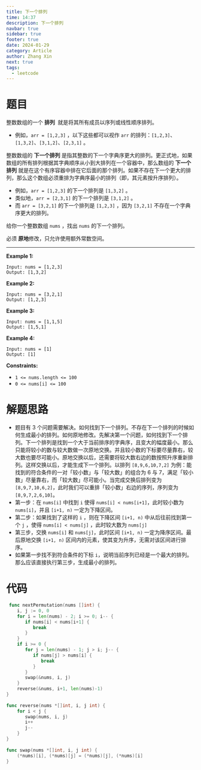 ```yaml
---
title: 下一个排列
time: 14:37
description: 下一个排列
navbar: true
sidebar: true
footer: true
date: 2024-01-29
category: Article
author: Zhang Xin
next: true
tags:
  - leetcode
---
```

# 题目  
  
整数数组的一个 **排列**  就是将其所有成员以序列或线性顺序排列。

- 例如，`arr = [1,2,3]` ，以下这些都可以视作 `arr` 的排列：`[1,2,3]`、`[1,3,2]`、`[3,1,2]`、`[2,3,1]` 。

整数数组的 **下一个排列** 是指其整数的下一个字典序更大的排列。更正式地，如果数组的所有排列根据其字典顺序从小到大排列在一个容器中，那么数组的 **下一个排列** 就是在这个有序容器中排在它后面的那个排列。如果不存在下一个更大的排列，那么这个数组必须重排为字典序最小的排列（即，其元素按升序排列）。

- 例如，`arr = [1,2,3]` 的下一个排列是 `[1,3,2]` 。
- 类似地，`arr = [2,3,1]` 的下一个排列是 `[3,1,2]` 。
- 而 `arr = [3,2,1]` 的下一个排列是 `[1,2,3]` ，因为 `[3,2,1]` 不存在一个字典序更大的排列。

给你一个整数数组 `nums` ，找出 `nums` 的下一个排列。

必须 **原地**修改，只允许使用额外常数空间。

---
**Example 1:**  
  
```  
Input: nums = [1,2,3]  
Output: [1,3,2]  
```  
  
**Example 2:**  
  
```  
Input: nums = [3,2,1]  
Output: [1,2,3]  
```  
  
**Example 3:**  
  
```  
Input: nums = [1,1,5]  
Output: [1,5,1]  
```  
  
**Example 4:**  
  
```  
Input: nums = [1]  
Output: [1]  
```  
  
**Constraints:**  
  
- `1 <= nums.length <= 100`  
- `0 <= nums[i] <= 100`  
  
# 解题思路  
  
- 题目有 3 个问题需要解决。如何找到下一个排列。不存在下一个排列的时候如何生成最小的排列。如何原地修改。先解决第一个问题，如何找到下一个排列。下一个排列是找到一个大于当前排序的字典序，且变大的幅度最小。那么只能将较小的数与较大数做一次原地交换。并且较小数的下标要尽量靠右，较大数也要尽可能小。原地交换以后，还需要将较大数右边的数按照升序重新排列。这样交换以后，才能生成下一个排列。以排列 `[8,9,6,10,7,2]` 为例：能找到的符合条件的一对「较小数」与「较大数」的组合为 6 与 7，满足「较小数」尽量靠右，而「较大数」尽可能小。当完成交换后排列变为 `[8,9,7,10,6,2]`，此时我们可以重排「较小数」右边的序列，序列变为 `[8,9,7,2,6,10]`。  
- 第一步：在 `nums[i]` 中找到 `i` 使得 `nums[i] < nums[i+1]`，此时较小数为 `nums[i]`，并且 `[i+1, n)` 一定为下降区间。
- 第二步：如果找到了这样的 `i` ，则在下降区间 `[i+1, n)` 中从后往前找到第一个 `j` ，使得 `nums[i] < nums[j]` ，此时较大数为 `nums[j]`
- 第三步，交换 `nums[i]` 和 `nums[j]`，此时区间 `[i+1, n)` 一定为降序区间。最后原地交换 `[i+1, n)` 区间内的元素，使其变为升序，无需对该区间进行排序。  
- 如果第一步找不到符合条件的下标 `i`，说明当前序列已经是一个最大的排列。那么应该直接执行第三步，生成最小的排列。  
  
# 代码  
  
```go  
 func nextPermutation(nums []int) {  
    i, j := 0, 0  
    for i = len(nums) - 2; i >= 0; i-- {  
       if nums[i] < nums[i+1] {  
          break  
       }  
    }  
    if i >= 0 {  
       for j = len(nums) - 1; j > i; j-- {  
          if nums[j] > nums[i] {  
             break  
          }  
       }  
       swap(&nums, i, j)  
    }  
    reverse(&nums, i+1, len(nums)-1)  
}  
  
func reverse(nums *[]int, i, j int) {  
    for i < j {  
       swap(nums, i, j)  
       i++  
       j--  
    }  
}  
  
func swap(nums *[]int, i, j int) {  
    (*nums)[i], (*nums)[j] = (*nums)[j], (*nums)[i]  
}  
```